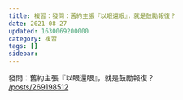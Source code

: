 ```yaml
---
title: 複習：發問：舊約主張『以眼還眼』，就是鼓勵報復？
date: 2021-08-27
updated: 1630069200000
category: 複習
tags: []
sidebar: 
---
```


<p>發問：舊約主張『以眼還眼』，就是鼓勵報復？<br/>
<a href="/posts/269198512" target="_blank">/posts/269198512</a></p>
<p> </p>
